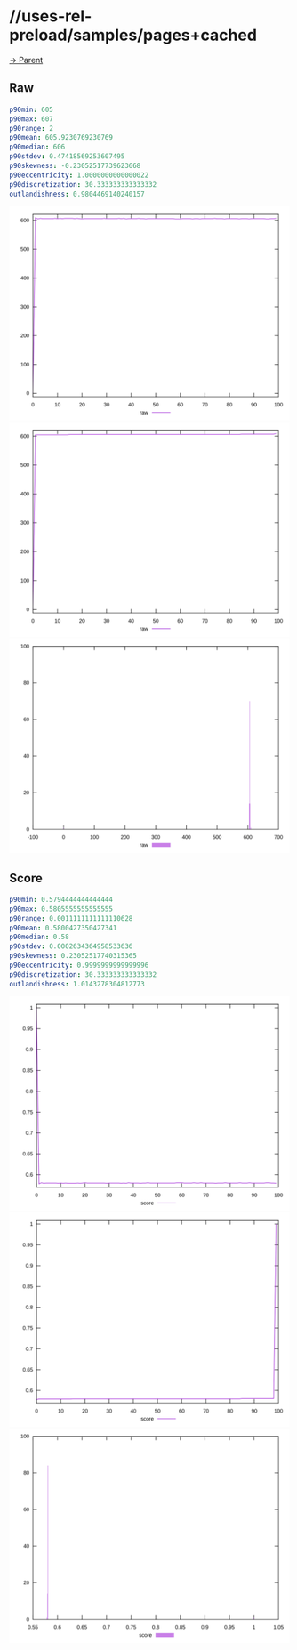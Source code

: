 
# //uses-rel-preload/samples/pages+cached

[→ Parent](../..)


## Raw


```yaml
p90min: 605
p90max: 607
p90range: 2
p90mean: 605.9230769230769
p90median: 606
p90stdev: 0.47418569253607495
p90skewness: -0.23052517739623668
p90eccentricity: 1.0000000000000022
p90discretization: 30.333333333333332
outlandishness: 0.9804469140240157

```

![PLOT: raw-values](./raw/values.svg)![PLOT: raw-sorted](./raw/sorted.svg)![PLOT: raw-histogram](./raw/histogram.svg)
## Score


```yaml
p90min: 0.5794444444444444
p90max: 0.5805555555555555
p90range: 0.0011111111111110628
p90mean: 0.5800427350427341
p90median: 0.58
p90stdev: 0.0002634364958533636
p90skewness: 0.23052517740315365
p90eccentricity: 0.9999999999999996
p90discretization: 30.333333333333332
outlandishness: 1.0143278304812773

```

![PLOT: score-values](./score/values.svg)![PLOT: score-sorted](./score/sorted.svg)![PLOT: score-histogram](./score/histogram.svg)